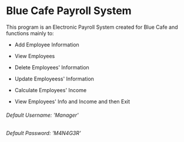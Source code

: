 # Blue Cafe Payroll System
This program is an Electronic Payroll System created for Blue Cafe and functions mainly to:

- Add Employee Information

- View Employees

- Delete Employees' Information
	
- Update Employeess' Information
	
- Calculate Employees' Income
	
- View Employees' Info and Income and then Exit 
	
###### Default Username: 'Manager'
###### Default Password: 'M4N4G3R'
